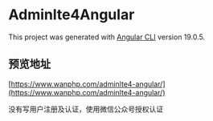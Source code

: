 # Adminlte4Angular

This project was generated with [Angular CLI](https://github.com/angular/angular-cli) version 19.0.5.

## 预览地址

[https://www.wanphp.com/adminlte4-angular/](https://www.wanphp.com/adminlte4-angular/)

没有写用户注册及认证，使用微信公众号授权认证
